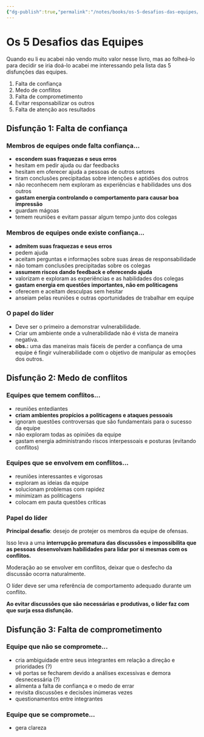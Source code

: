 ```yaml
---
{"dg-publish":true,"permalink":"/notes/books/os-5-desafios-das-equipes/","dgHomeLink":true,"dgPassFrontmatter":false}
---
```



# Os 5 Desafios das Equipes

Quando eu li eu acabei não vendo muito valor nesse livro, mas ao folheá-lo para decidir se iria doá-lo acabei me interessando pela lista das 5 disfunções das equipes.

1. Falta de confiança
2. Medo de conflitos
3. Falta de comprometimento
4. Evitar responsabilizar os outros
5. Falta de atenção aos resultados


## Disfunção 1: Falta de confiança

### Membros de equipes onde falta confiança...

- **escondem suas fraquezas e seus erros**
- hesitam em pedir ajuda ou dar feedbacks
- hesitam em oferecer ajuda a pessoas de outros setores
- tiram conclusões precipitadas sobre intenções e aptidões dos outros
- não reconhecem nem exploram as experiências e habilidades uns dos outros
- **gastam energia controlando o comportamento para causar boa impressão**
- guardam mágoas
- temem reuniões e evitam passar algum tempo junto dos colegas

### Membros de equipes onde existe confiança...

- **admitem suas fraquezas e seus erros**
- pedem ajuda
- aceitam perguntas e informações sobre suas áreas de responsabilidade
- não tomam conclusões precipitadas sobre os colegas
- **assumem riscos dando feedback e oferecendo ajuda**
- valorizam e exploram as experiências e as habilidades dos colegas
- **gastam energia em questões importantes, não em politicagens**
- oferecem e aceitam desculpas sem hesitar
- anseiam pelas reuniões e outras oportunidades de trabalhar em equipe

### O papel do líder

- Deve ser o primeiro a demonstrar vulnerabilidade.
- Criar um ambiente onde a vulnerabilidade não é vista de maneira negativa.
- **obs.:** uma das maneiras mais fáceis de perder a confiança de uma equipe é fingir vulnerabilidade com o objetivo de manipular as emoções dos outros.


## Disfunção 2: Medo de conflitos

### Equipes que temem conflitos...

- reuniões entediantes
- **criam ambientes propícios a politicagens e ataques pessoais**
- ignoram questões controversas que são fundamentais para o sucesso da equipe
- não exploram todas as opiniões da equipe
- gastam energia administrando riscos interpessoais e posturas (evitando conflitos)


### Equipes que se envolvem em conflitos...

- reuniões interessantes e vigorosas
- exploram as ideias da equipe
- solucionam problemas com rapidez
- minimizam as politicagens
- colocam em pauta questões críticas


### Papel do líder

**Principal desafio**: desejo de protejer os membros da equipe de ofensas.

Isso leva a uma **interrupção prematura das discussões e impossibilita que as pessoas desenvolvam habilidades para lidar por si mesmas com os conflitos.**

Moderação ao se envolver em conflitos, deixar que o desfecho da discussão ocorra naturalmente.

O líder deve ser uma referência de comportamento adequado durante um conflito.

**Ao evitar discussões que são necessárias e produtivas, o líder faz com que surja essa disfunção.**


## Disfunção 3: Falta de comprometimento

### Equipe que não se compromete...

- cria ambiguidade entre seus integrantes em relação a direção e prioridades (?)
- vê portas se fecharem devido a análises excessivas e demora desnecessária (?)
- alimenta a falta de confiança e o medo de errar
- revisita discussões e decisões inúmeras vezes
- questionamentos entre integrantes


### Equipe que se compromete...

- gera clareza